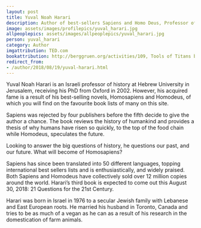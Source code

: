 ```yaml
---
layout: post
title: Yuval Noah Harari
description: Author of best-sellers Sapiens and Homo Deus, Professor of History at Hebrew University
image: assets/images/profilepics/yuval_harari.jpg
allpeoplepics: assets/images/allpeoplepics/yuval_harari.jpg
person: yuval_harari
category: Author
imgattribution: TED.com
bookattribution: http://berggruen.org/activities/109, Tools of Titans by Tim Ferriss
redirect_from: 
- /author/2018/08/19/yuval-harari.html
---
```


Yuval Noah Harari is an Israeli professor of history at Hebrew University in Jerusalem, receiving his PhD from Oxford in 2002. However, his acquired fame is a result of his best-selling novels, Homosapiens and Homodeus, of which you will find on the favourite book lists of many on this site. 

Sapiens was rejected by four publishers before the fifth decide to give the author a chance. The book reviews the history of humankind and provides a thesis of why humans have risen so quickly, to the top of the food chain while Homodeus, speculates the future. 

Looking to answer the big questions of history, he questions our past, and our future. What will become of Homosapiens?

Sapiens has since been translated into 50 different languages, topping international best sellers lists and is enthusiastically, and widely praised. Both Sapiens and Homodeus have collectively sold over 12 million copies around the world. Harari’s third book is expected to come out this August 30, 2018: 21 Questions for the 21st Century. 

Harari was born in Israel in 1976 to a secular Jewish family with Lebanese and East European roots. He married his husband in Toronto, Canada and tries to be as much of a vegan as he can as a result of his research in the domestication of farm animals. 





